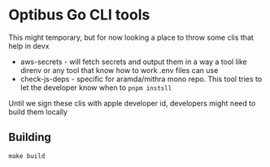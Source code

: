 # Optibus Go CLI tools

This might temporary, but for now looking a place to
throw some clis that help in devx

* aws-secrets - will fetch secrets and output them in a way a tool
like direnv or any tool that know how to work .env files can use
* check-js-deps - specific for aramda/mithra mono repo. This tool tries
to let the developer know when to `pnpm instsll`

Until we sign these clis with apple developer id,
developers might need to build them locally

## Building

```console
make build
```
